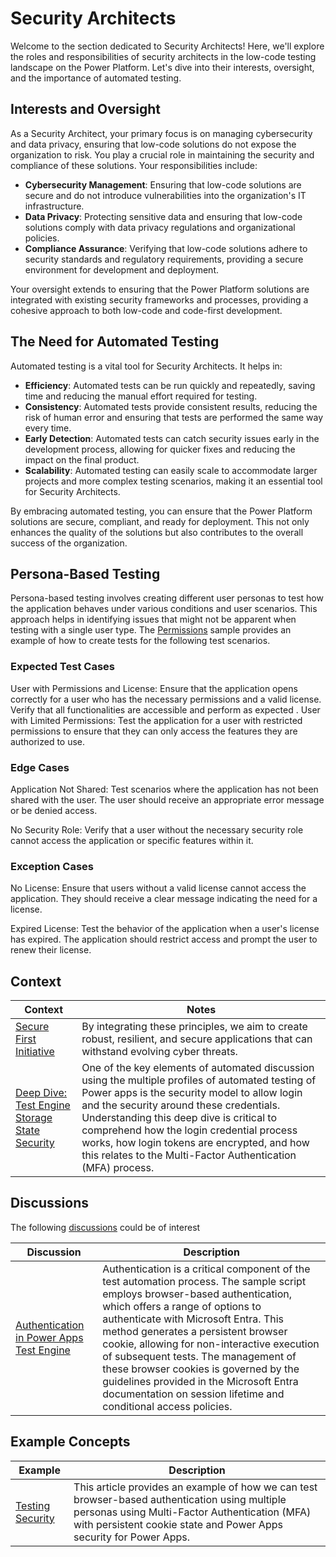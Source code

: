 # Security Architects

Welcome to the section dedicated to Security Architects! Here, we'll explore the roles and responsibilities of security architects in the low-code testing landscape on the Power Platform. Let's dive into their interests, oversight, and the importance of automated testing.

## Interests and Oversight

As a Security Architect, your primary focus is on managing cybersecurity and data privacy, ensuring that low-code solutions do not expose the organization to risk. You play a crucial role in maintaining the security and compliance of these solutions. Your responsibilities include:

- **Cybersecurity Management**: Ensuring that low-code solutions are secure and do not introduce vulnerabilities into the organization's IT infrastructure.
- **Data Privacy**: Protecting sensitive data and ensuring that low-code solutions comply with data privacy regulations and organizational policies.
- **Compliance Assurance**: Verifying that low-code solutions adhere to security standards and regulatory requirements, providing a secure environment for development and deployment.

Your oversight extends to ensuring that the Power Platform solutions are integrated with existing security frameworks and processes, providing a cohesive approach to both low-code and code-first development.

## The Need for Automated Testing

Automated testing is a vital tool for Security Architects. It helps in:

- **Efficiency**: Automated tests can be run quickly and repeatedly, saving time and reducing the manual effort required for testing.
- **Consistency**: Automated tests provide consistent results, reducing the risk of human error and ensuring that tests are performed the same way every time.
- **Early Detection**: Automated tests can catch security issues early in the development process, allowing for quicker fixes and reducing the impact on the final product.
- **Scalability**: Automated testing can easily scale to accommodate larger projects and more complex testing scenarios, making it an essential tool for Security Architects.

By embracing automated testing, you can ensure that the Power Platform solutions are secure, compliant, and ready for deployment. This not only enhances the quality of the solutions but also contributes to the overall success of the organization.

## Persona-Based Testing
Persona-based testing involves creating different user personas to test how the application behaves under various conditions and user scenarios. This approach helps in identifying issues that might not be apparent when testing with a single user type. The [Permissions](https://github.com/microsoft/PowerApps-TestEngine/blob/integration/samples/permissions/README.md) sample provides an example of how to create tests for the following test scenarios.

### Expected Test Cases

User with Permissions and License: Ensure that the application opens correctly for a user who has the necessary permissions and a valid license. Verify that all functionalities are accessible and perform as expected
.
User with Limited Permissions: Test the application for a user with restricted permissions to ensure that they can only access the features they are authorized to use.

### Edge Cases

Application Not Shared: Test scenarios where the application has not been shared with the user. The user should receive an appropriate error message or be denied access.

No Security Role: Verify that a user without the necessary security role cannot access the application or specific features within it.

### Exception Cases

No License: Ensure that users without a valid license cannot access the application. They should receive a clear message indicating the need for a license.

Expired License: Test the behavior of the application when a user's license has expired. The application should restrict access and prompt the user to renew their license.

## Context

| Context | Notes |
|---------|-------|
| [Secure First Initiative](../context/security-first-initiative.md) | By integrating these principles, we aim to create robust, resilient, and secure applications that can withstand evolving cyber threats. |
| [Deep Dive: Test Engine Storage State Security](../context/security-testengine-storage-state-deep-dive.md) | One of the key elements of automated discussion using the multiple profiles of automated testing of Power apps is the security model to allow login and the security around these credentials. Understanding this deep dive is critical to comprehend how the login credential process works, how login tokens are encrypted, and how this relates to the Multi-Factor Authentication (MFA) process. |

## Discussions

The following [discussions](../discussion) could be of interest

| Discussion | Description |
|------------|-------------|
| [Authentication in Power Apps Test Engine](../discussion/authentication.md) | Authentication is a critical component of the test automation process. The sample script employs browser-based authentication, which offers a range of options to authenticate with Microsoft Entra. This method generates a persistent browser cookie, allowing for non-interactive execution of subsequent tests. The management of these browser cookies is governed by the guidelines provided in the Microsoft Entra documentation on session lifetime and conditional access policies. |[Link](https://github.com/Grant-Archibald-MS/powerfuldev-testing/issues/8)

## Example Concepts

| Example | Description |
|---------|-------------|
| [Testing Security](../examples/testing-security.md) | This article provides an example of how we can test browser-based authentication using multiple personas using Multi-Factor Authentication (MFA) with persistent cookie state and Power Apps security for Power Apps. 